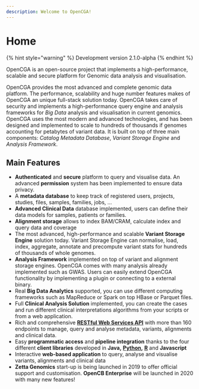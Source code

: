 ```yaml
---
description: Welcome to OpenCGA!
---
```


# Home

{% hint style="warning" %}
Development version 2.1.0-alpha
{% endhint %}

OpenCGA is an open-source project that implements a high-performance, scalable and secure platform for Genomic data analysis and visualisation.

OpenCGA provides the most advanced and complete genomic data platform. The performance, scalability and huge number features makes of OpenCGA an unique full-stack solution today. OpenCGA takes care of security and implements a high-performance query engine and analysis frameworks for _Big Data_ analysis and visualisation in current genomics. OpenCGA uses the most modern and advanced technologies, and has been designed and implemented to scale to hundreds of thousands if genomes accounting for petabytes of variant data. It is built on top of three main components: _Catalog Metadata Database_, _Variant Storage Engine_ and _Analysis Framework_.

## Main Features

* **Authenticated** and **secure** platform to query and visualise data. An advanced **permission** system has been implemented to ensure data privacy.
* A **metadata database** to keep track of registered users, projects, studies, files, samples, families, jobs, ...
* **Advanced Clinical Data** database implemented, users can define their data models for samples, patients or families.
* **Alignment storage** allows to index BAM/CRAM, calculate index and query data and coverage
* The most advanced, high-performance and scalable **Variant Storage Engine** solution today. Variant Storage Engine can normalise, load, index, aggregate, annotate and precompute variant stats for hundreds of thousands of whole genomes.
* **Analysis Framework** implemented on top of variant and alignment storage engines. OpenCGA comes with many analysis already implemented such as GWAS. Users can easily extend OpenCGA functionality by implementing a plugin or connecting to a external binary.
* Real **Big Data Analytics** supported, you can use different computing frameworks such as MapReduce or Spark on top HBase or Parquet files.
* Full **Clinical Analysis Solution** implemented, you can create the cases and run different clinical interpretations algorithms from your scripts or from a web application.
* Rich and comprehensive [**RESTful Web Services API**](http://docs.opencb.org/display/opencga/RESTful+Web+Services) with more than 160 endpoints to manage, query and analyse metadata, variants, alignments and clinical data.
* Easy **programmatic access** and **pipeline integration** thanks to the four different **client libraries** developed in **Java,** [**Python**](http://docs.opencb.org/display/opencga/Python)**,** [**R**](http://docs.opencb.org/display/opencga/R) and **Javascript**
* Interactive **web-based application** to query, analyse and visualise variants, alignments and clinical data
* **Zetta Genomics** start-up is being launched in 2019 to offer official support and customisation. **OpenCB Enterprise** will be launched in 2020 with many new features!  

